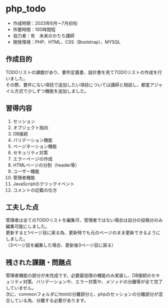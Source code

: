 # php_todo
- 作成時期：2023年6月～7月初旬
- 所要時間：100時間程
- 協力者：有　未来のかたち講師
- 開発環境：PHP、HTML、CSS（Bootstrap）、MYSQL


## 作成目的
TODOリストの課題があり、要件定義書、設計書を見てTODOリストの作成を行いました。  
その際、要件にない項目で追加したい項目については講師と相談し、都度アジャイル方式で少しずつ機能を追加しました。


## 習得内容
1. セッション
1. オブジェクト指向
1. DB接続
1. バリデーション機能
1. ページネーション機能
1. セキュリティ対策
1. エラーページの作成
1. HTMLページの分割（header等）
1. ユーザー機能
1. 管理者機能
1. JavaScriptのクリックイベント
1. コメントの記載の仕方


## 工夫した点
管理者は全てのTODOリストを編集可、管理者ではない場合は自分の投稿分のみ編集可能にしました。  
更新すると1ページ目に戻る為、更新時でも元のページのまま更新できるようにしました。  
（3ページ目を編集した場合、更新後3ページ目に戻る）


## 残された課題・問題点
管理者機能の部分が未完成です。必要最低限の機能のみ実装し、DB接続のセキュリティ対策、バリデーションや、エラー対策や、メソッドの分離等が全て完了していません。  
次に、commonフォルダにhtmlの分離部分と、phpのセッションの分離部分が混合している為、分離する必要があります。